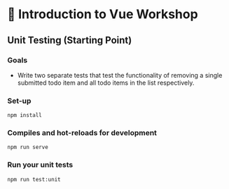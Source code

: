 # 💪 Introduction to Vue Workshop

## Unit Testing (Starting Point)

### Goals

* Write two separate tests that test the functionality of removing a single submitted todo item and all todo items in the list respectively.

### Set-up

```
npm install
```

### Compiles and hot-reloads for development
```
npm run serve
```

### Run your unit tests
```
npm run test:unit
```
